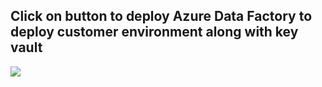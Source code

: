 <h2> Click on button to deploy Azure Data Factory to deploy customer environment along with key vault </h2>
<a href="https://portal.azure.com/#create/Microsoft.Template/uri/https%3A%2F%2Fraw.githubusercontent.com%2Fassadullah96%2Fcustomerenvironment%2Fassad-dev%2Fcustomer%2Ftemplates%2Fazuredeploy.json" target="_blank">
  <img src="https://aka.ms/deploytoazurebutton"/>
</a>
